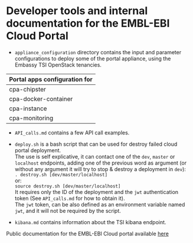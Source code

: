 # Developer tools and internal documentation for the EMBL-EBI Cloud Portal

- `appliance_configuration` directory contains the input and parameter configurations to deploy some of the portal appliance, using the Embassy TSI OpenStack tenancies.

|Portal apps configuration for|
|---|
|cpa-chipster|
|cpa-docker-container|
|cpa-instance|
|cpa-monitoring|

- `API_calls.md` contains a few API call examples.

- `deploy.sh` is a bash script that can be used for destroy failed cloud portal deployment.  
The use is self explicative, it can contact one of the `dev`, `master` or `localhost` endpoints, adding one of the previous word as argument (or without any argument it will try to stop & destroy a deployment in `dev`):  
`. destroy.sh [dev/master/localhost]`  
or:  
`source destroy.sh [dev/master/localhost]`  
It requires only the ID of the deployment and the `jwt` authentication token (See `API_calls.md` for how to obtain it).  
The `jwt` token, can be also defined as an environment variable named `jwt`, and it will not be required by the script.

- `kibana.md` contains information about the TSI kibana endpoint.  

Public documentation for the EMBL-EBI Cloud portal available [here](https://readthedocs.org/projects/embl-ebi-cloud-portal-documentation)
